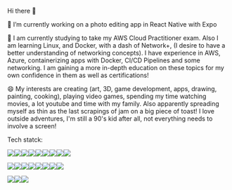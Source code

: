 Hi there 👋

🔭 I’m currently working on a photo editing app in React Native with Expo

🌱 I am currently studying to take my AWS Cloud Practitioner exam. Also I am learning Linux, and Docker, with a dash of Network+, (I desire to have a better understanding of networking concepts).
I have experience in AWS, Azure, containerizing apps with Docker, CI/CD Pipelines and some networking.
I am gaining a more in-depth education on these topics for my own confidence in them as well as certifications!

😄 My interests are creating (art, 3D, game development, apps, drawing, painting, cooking), playing video games, spending my time watching movies, a lot youtube and time with my family. Also apparently spreading myself as thin as the last scrapings of jam on a big piece of toast! I love outside adventures, I'm still a 90's kid after all, not everything needs to involve a screen!

Tech statck:

<img src="https://img.shields.io/badge/C%23-239120?style=for-the-badge&logo=csharp&logoColor=white"><img src="https://img.shields.io/badge/C%2B%2B-00599C?style=for-the-badge&logo=c%2B%2B&logoColor=white"><img src="https://img.shields.io/badge/Go-00ADD8?style=for-the-badge&logo=go&logoColor=white"><img src="https://img.shields.io/badge/JavaScript-323330?style=for-the-badge&logo=javascript&logoColor=F7DF1E"><img src="https://img.shields.io/badge/HTML5-E34F26?style=for-the-badge&logo=html5&logoColor=white"><img src="https://img.shields.io/badge/React-20232A?style=for-the-badge&logo=react&logoColor=61DAFB"><img src="https://img.shields.io/badge/TypeScript-007ACC?style=for-the-badge&logo=typescript&logoColor=white"><img src="https://img.shields.io/badge/Vite-B73BFE?style=for-the-badge&logo=vite&logoColor=FFD62E"><img src="https://img.shields.io/badge/Webpack-8DD6F9?style=for-the-badge&logo=Webpack&logoColor=white">

<img src="https://img.shields.io/badge/Amazon_AWS-FF9900?style=for-the-badge&logo=amazonaws&logoColor=white"><img src="https://img.shields.io/badge/Azure_DevOps-0078D7?style=for-the-badge&logo=azure-devops&logoColor=white"><img src="https://img.shields.io/badge/Terraform-7B42BC?style=for-the-badge&logo=terraform&logoColor=white"><img src="https://img.shields.io/badge/Docker-2CA5E0?style=for-the-badge&logo=docker&logoColor=white"><img src="https://img.shields.io/badge/Linux-FCC624?style=for-the-badge&logo=linux&logoColor=black"><img src="https://img.shields.io/badge/Lubuntu-0068C8?style=for-the-badge&logo=lubuntu&logoColor=white"><img src="https://img.shields.io/badge/Miro-F7C922?style=for-the-badge&logo=Miro&logoColor=050036"><img src="https://img.shields.io/badge/DATADOG-632CA6?style=for-the-badge&logo=datadog&logoColor=white">

<img src="https://img.shields.io/badge/Epic%20Games-313131?style=for-the-badge&logo=Epic%20Games&logoColor=white"><img src="https://img.shields.io/badge/VSCode-0078D4?style=for-the-badge&logo=visual%20studio%20code&logoColor=white"><img src="https://img.shields.io/badge/Visual_Studio-5C2D91?style=for-the-badge&logo=visual%20studio&logoColor=white">

<!--
**KimGarza/KimGarza** is a ✨ _special_ ✨ repository because its `README.md` (this file) appears on your GitHub profile.

Here are some ideas to get you started:

- 🔭 I’m currently working on ...
- 🌱 I’m currently learning ...
- 👯 I’m looking to collaborate on ...
- 🤔 I’m looking for help with ...
- 💬 Ask me about ...
- 📫 How to reach me: ...
- 😄 Pronouns: ...
- ⚡ Fun fact: ...
-->
